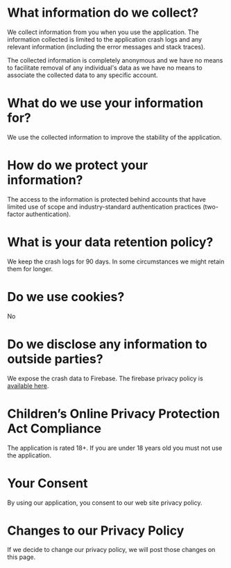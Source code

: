# What information do we collect?

We collect information from you when you use the application. The information
collected is limited to the application crash logs and any relevant information
(including the error messages and stack traces).

The collected information is completely anonymous and we have no means to
facilitate removal of any individual's data as we have no means to associate the
collected data to any specific account.

# What do we use your information for?

We use the collected information to improve the stability of the application.

# How do we protect your information?

The access to the information is protected behind accounts that have limited use
of scope and industry-standard authentication practices (two-factor
authentication).

# What is your data retention policy?

We keep the crash logs for 90 days. In some circumstances we might retain them
for longer.

# Do we use cookies?

No

# Do we disclose any information to outside parties?

We expose the crash data to Firebase. The firebase privacy policy is [available
here](https://firebase.google.com/support/privacy).

# Children’s Online Privacy Protection Act Compliance

The application is rated 18+. If you are under 18 years old you must not use the
application.

# Your Consent

By using our application, you consent to our web site privacy policy.

# Changes to our Privacy Policy
If we decide to change our privacy policy, we will post those changes on this
page.
